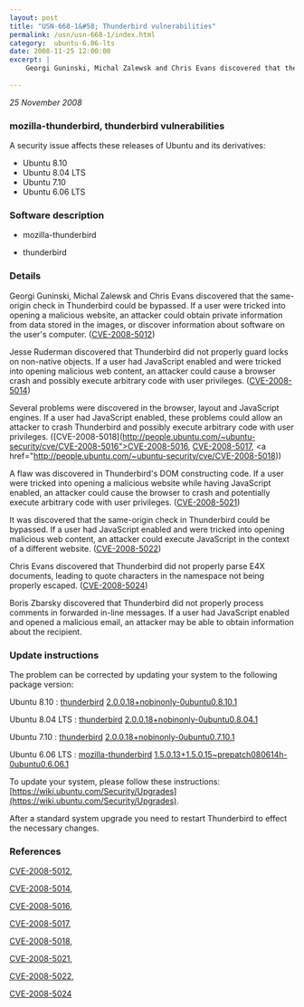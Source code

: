 ```yaml
---
layout: post
title: "USN-668-1&#58; Thunderbird vulnerabilities"
permalink: /usn/usn-668-1/index.html
category:  ubuntu-6.06-lts
date: 2008-11-25 12:00:00
excerpt: |
    Georgi Guninski, Michal Zalewsk and Chris Evans discovered that the same-origin check in Thunderbird could be bypassed. If a user were tricked into opening a malicious website, an attacker could obtain private information from data stored in the images, or discover information about software on the user&#39;s computer. ([CVE-2008-5012](http://people.ubuntu.com/~ubuntu-security/cve/CVE-2008-5012))
    
--- 
```

 
 

*25 November 2008*

### mozilla-thunderbird, thunderbird vulnerabilities

A security issue affects these releases of Ubuntu and its derivatives:

* Ubuntu 8.10
* Ubuntu 8.04 LTS
* Ubuntu 7.10
* Ubuntu 6.06 LTS

### Software description

* mozilla-thunderbird 

* thunderbird 

### Details

Georgi Guninski, Michal Zalewsk and Chris Evans discovered that the same-origin check in Thunderbird could be bypassed. If a user were tricked into opening a malicious website, an attacker could obtain private information from data stored in the images, or discover information about software on the user&#39;s computer. ([CVE-2008-5012](http://people.ubuntu.com/~ubuntu-security/cve/CVE-2008-5012))

Jesse Ruderman discovered that Thunderbird did not properly guard locks on non-native objects. If a user had JavaScript enabled and were tricked into opening malicious web content, an attacker could cause a browser crash and possibly execute arbitrary code with user privileges. ([CVE-2008-5014](http://people.ubuntu.com/~ubuntu-security/cve/CVE-2008-5014))

Several problems were discovered in the browser, layout and JavaScript engines. If a user had JavaScript enabled, these problems could allow an attacker to crash Thunderbird and possibly execute arbitrary code with user privileges. ([CVE-2008-5018](http://people.ubuntu.com/~ubuntu-security/cve/CVE-2008-5016">CVE-2008-5016</a>, <a href="http://people.ubuntu.com/~ubuntu-security/cve/CVE-2008-5017">CVE-2008-5017</a>, <a href="http://people.ubuntu.com/~ubuntu-security/cve/CVE-2008-5018))

A flaw was discovered in Thunderbird&#39;s DOM constructing code. If a user were tricked into opening a malicious website while having JavaScript enabled, an attacker could cause the browser to crash and potentially execute arbitrary code with user privileges. ([CVE-2008-5021](http://people.ubuntu.com/~ubuntu-security/cve/CVE-2008-5021))

It was discovered that the same-origin check in Thunderbird could be bypassed. If a user had JavaScript enabled and were tricked into opening malicious web content, an attacker could execute JavaScript in the context of a different website. ([CVE-2008-5022](http://people.ubuntu.com/~ubuntu-security/cve/CVE-2008-5022))

Chris Evans discovered that Thunderbird did not properly parse E4X documents, leading to quote characters in the namespace not being properly escaped. ([CVE-2008-5024](http://people.ubuntu.com/~ubuntu-security/cve/CVE-2008-5024))

Boris Zbarsky discovered that Thunderbird did not properly process comments in forwarded in-line messages. If a user had JavaScript enabled and opened a malicious email, an attacker may be able to obtain information about the recipient. 

### Update instructions

The problem can be corrected by updating your system to the following package version:

Ubuntu 8.10
 : [thunderbird](https://launchpad.net/ubuntu/+source/thunderbird) <span> [2.0.0.18+nobinonly-0ubuntu0.8.10.1](https://launchpad.net/ubuntu/+source/thunderbird/2.0.0.18+nobinonly-0ubuntu0.8.10.1) </span> 

Ubuntu 8.04 LTS
 : [thunderbird](https://launchpad.net/ubuntu/+source/thunderbird) <span> [2.0.0.18+nobinonly-0ubuntu0.8.04.1](https://launchpad.net/ubuntu/+source/thunderbird/2.0.0.18+nobinonly-0ubuntu0.8.04.1) </span> 

Ubuntu 7.10
 : [thunderbird](https://launchpad.net/ubuntu/+source/thunderbird) <span> [2.0.0.18+nobinonly-0ubuntu0.7.10.1](https://launchpad.net/ubuntu/+source/thunderbird/2.0.0.18+nobinonly-0ubuntu0.7.10.1) </span> 

Ubuntu 6.06 LTS
 : [mozilla-thunderbird](https://launchpad.net/ubuntu/+source/mozilla-thunderbird) <span> [1.5.0.13+1.5.0.15~prepatch080614h-0ubuntu0.6.06.1](https://launchpad.net/ubuntu/+source/mozilla-thunderbird/1.5.0.13+1.5.0.15~prepatch080614h-0ubuntu0.6.06.1) </span> 

To update your system, please follow these instructions: [https://wiki.ubuntu.com/Security/Upgrades](https://wiki.ubuntu.com/Security/Upgrades).

After a standard system upgrade you need to restart Thunderbird to effect the necessary changes. 

### References

 
 [CVE-2008-5012](http://people.ubuntu.com/~ubuntu-security/cve/CVE-2008-5012), 

 [CVE-2008-5014](http://people.ubuntu.com/~ubuntu-security/cve/CVE-2008-5014), 

 [CVE-2008-5016](http://people.ubuntu.com/~ubuntu-security/cve/CVE-2008-5016), 

 [CVE-2008-5017](http://people.ubuntu.com/~ubuntu-security/cve/CVE-2008-5017), 

 [CVE-2008-5018](http://people.ubuntu.com/~ubuntu-security/cve/CVE-2008-5018), 

 [CVE-2008-5021](http://people.ubuntu.com/~ubuntu-security/cve/CVE-2008-5021), 

 [CVE-2008-5022](http://people.ubuntu.com/~ubuntu-security/cve/CVE-2008-5022), 

 [CVE-2008-5024](http://people.ubuntu.com/~ubuntu-security/cve/CVE-2008-5024)
 

